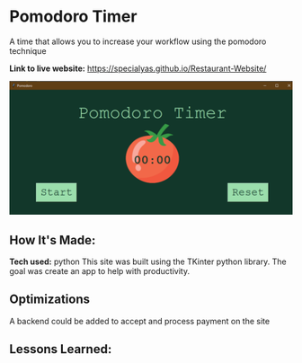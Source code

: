 # Pomodoro Timer
A time that allows you to increase your workflow using the pomodoro technique

**Link to live website:** https://specialyas.github.io/Restaurant-Website/

![alt tag](pomo.PNG)

## How It's Made:

**Tech used:** python
This site was built using the TKinter python library. The goal was create an app to help with productivity. 

## Optimizations
A backend could be added to accept and process payment on the site

## Lessons Learned:





